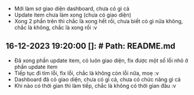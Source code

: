 - Mới làm sơ giao diện dashboard, chưa có gì cả
- Update item chưa làm xong (chưa có giao diện)
- Xong 2 phần trên thì chắc là xong hết rồi, chưa biết có gì nữa không, chắc là không, chắc là xong rồi :v

## 16-12-2023 19:20:00 []: # Path: README.md

- Đã xong phần update item, có luôn giao diện, fix được một số lỗi nhỏ ở phần update item
- Tiếp tục đi tìm lỗi, fix lỗi, chắc là không còn lỗi nữa, moẹ :v
- Dashboard đã có giao diện, chưa có gì cả, chưa có chức năng gì cả
- Khi nào có thời gian thì làm tiếp, chắc là không có thời gian đâu :v




